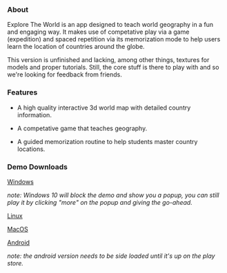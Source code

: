 ### About

Explore The World is an app designed to teach world geography in a fun and engaging way.
It makes use of competative play via a game (expedition) and spaced repetition via its memorization mode to help users
learn the location of countries around the globe.

This version is unfinished and lacking, among other things, textures for models and proper tutorials. Still, the core stuff is there to play with and so we're looking for feedback from friends.

### Features

   - A high quality interactive 3d world map with detailed country information.
    
   - A competative game that teaches geography.
    
   - A guided memorization routine to help students master country locations.

### Demo Downloads

[Windows](https://github.com/fundefined-llc/Explore-The-World/raw/master/builds/windows/Explore%20The%20World.exe)

*note: Windows 10 will block the demo and show you a popup, you can still play it by clicking "more" on the popup and giving the go-ahead.*

[Linux](https://github.com/fundefined-llc/Explore-The-World/raw/master/builds/linux/Explore%20The%20World.x86_64)

[MacOS](https://github.com/fundefined-llc/Explore-The-World/raw/master/builds/MacOS/Explore%20The%20World.zip)

[Android](https://github.com/fundefined-llc/Explore-The-World/raw/master/builds/android/Explore%20The%20World.apk)

*note: the android version needs to be side loaded until it's up on the play store.*
